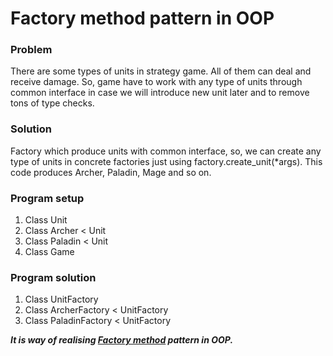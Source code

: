 # Factory method pattern in OOP

### Problem

There are some types of units in strategy game. All of them can deal and receive damage.
So, game have to work with any type of units through common interface in case
we will introduce new unit later and to remove tons of type checks.

### Solution

Factory which produce units with common interface, so, we can create any type of units 
in concrete factories just using factory.create_unit(*args). This code
produces Archer, Paladin, Mage and so on. 

### Program setup

1) Class Unit
2) Class Archer < Unit
3) Class Paladin < Unit
4) Class Game

### Program solution

1) Class UnitFactory
2) Class ArcherFactory < UnitFactory
3) Class PaladinFactory < UnitFactory

_**It is way of realising [Factory method](https://refactoring.guru/ru/design-patterns/factory-method) pattern in OOP.**_
